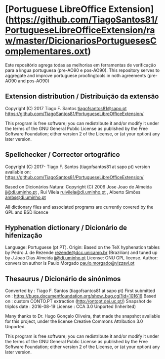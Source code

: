 # [Portuguese LibreOffice Extension] (https://github.com/TiagoSantos81/PortugueseLibreOfficeExtension/raw/master/DicionariosPortuguesesComplementares.oxt)

Este repositório agrega todas as melhorias em ferramentas de verificação para a língua portuguesa (pre-AO90 e pos-AO90).
This repository serves to aggregate and improve portuguese proofingtools in noth agreements (pre-AO90 and pos-AO90)

Extension distribution / Distribuição da extensão
-------------------------------------------------

Copyright (C) 2017 Tiago F. Santos <tiagofsantos81@sapo.pt>
  https://github.com/TiagoSantos81/PortugueseLibreOfficeExtension/

This program is free software; you can redistribute it and/or modify
it under the terms of the GNU General Public License as published by
the Free Software Foundation; either version 2 of the License, or
(at your option) any later version.


Spellchecker / Corrector ortográfico
------------------------------------

Copyright (C) 2017-  Tiago F. Santos (tiagofsantos81 at sapo pt)
  version available on: https://github.com/TiagoSantos81/PortugueseLibreOfficeExtension/

Based on Dicionários Natura:
Copyright (C) 2006  Jose Joao de Almeida <jj@di.uminho.pt> , 
	Rui Vilela <ruivilela@di.uminho.pt> ,
	Alberto Simões <ambs@di.uminho.pt>

All dictionary files and associated programs are currently covered
by the GPL and BSD licence


Hyphenation dictionary / Dicionário de hifenização
--------------------------------------------------

Language: Portuguese (pt PT).
Origin:   Based on the TeX hyphenation tables by Pedro J. de Rezende <rezende@dcc.unicamp.br> (Brazilian) and tuned up by J.Joao Dias Almeida <jj@di.uminho.pt>
License:  GNU GPL license.
Author:   conversion author is Paulo Morgado <paulo.morgado@vizzavi.pt>


Thesaurus / Dicionário de sinónimos
-----------------------------------

Converted by             : Tiago F. Santos (tiagofsantos81 at sapo pt)
First submitted on       : https://bugs.documentfoundation.org/show_bug.cgi?id=101616
Based on                 : custom CONTO.PT extraction (http://ontopt.dei.uc.pt/)
Snapshot de triplos date : 2016-08-19
License                  : CCA 3.0 Unported (Inherited)

Many thanks to Dr. Hugo Gonçalo Oliveira, that made the snapshot available for this project, under the license Creative Commons Attribution 3.0 Unported.

This program is free software; you can redistribute it and/or modify
it under the terms of the GNU General Public License as published by
the Free Software Foundation; either version 2 of the License, or
(at your option) any later version.
